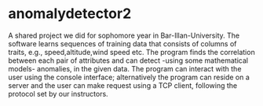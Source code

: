 # anomalydetector2
A shared project we did for sophomore year in Bar-Illan-University.
The software learns sequences of training data that consists of columns of traits, e.g., speed,altitude,wind speed etc.
The program finds the correlation between each pair of attributes and can detect -using some mathematical models- anomalies, in the given data.
The program can interact with the user using the console interface; alternatively the program can reside on a server and the user can make request using a TCP client, following the protocol set by our instructors.
